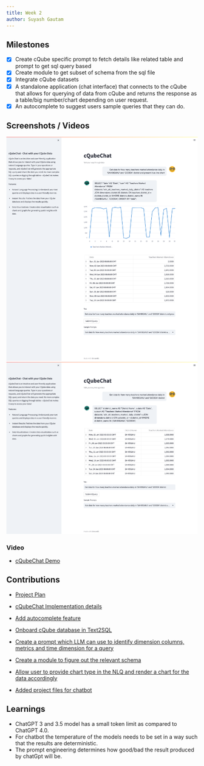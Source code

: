 ```yaml
---
title: Week 2
author: Suyash Gautam
---
```


## Milestones

- [x] Create cQube specific prompt to fetch details like related table and prompt to get sql query based
- [x] Create module to get subset of schema from the sql file
- [x] Integrate cQube datasets
- [x] A standalone application (chat interface) that connects to the cQube that allows for querying of data from cQube and returns the response as a table/big number/chart depending on user request.
- [x] An autocomplete to suggest users sample queries that they can do.

## Screenshots / Videos 

![Query and data with graph](./With%20Graph.png) 
![Query and data without graph](./Without%20Graph.png)

### Video
- [cQubeChat Demo](https://drive.google.com/file/d/14YNcTTvzqrCKGP7JCn_HT2n611pbw80O/view?usp=sharing)

## Contributions

- [Project Plan](https://github.com/Sunbird-cQube/cQubeChat/issues/1)
- [cQubeChat Implementation details](https://github.com/Sunbird-cQube/cQubeChat/issues/10)

- [Add autocomplete feature](https://github.com/Sunbird-cQube/cQubeChat/issues/8)
- [Onboard cQube database in Text2SQL](https://github.com/Sunbird-cQube/cQubeChat/issues/11)
- [Create a prompt which LLM can use to identify dimension columns, metrics and time dimension for a query ](https://github.com/Sunbird-cQube/cQubeChat/issues/12)
- [Create a module to figure out the relevant schema](https://github.com/Sunbird-cQube/cQubeChat/issues/13)
- [Allow user to provide chart type in the NLQ and render a chart for the data accordingly](https://github.com/Sunbird-cQube/cQubeChat/issues/14)

- [Added project files for chatbot](https://github.com/Sunbird-cQube/cQubeChat/pull/16)

## Learnings

- ChatGPT 3 and 3.5 model has a small token limit as compared to ChatGPT 4.0.
- For chatbot the temperature of the models needs to be set in a way such that the results are deterministic.
- The prompt engineering determines how good/bad the result produced by chatGpt will be.